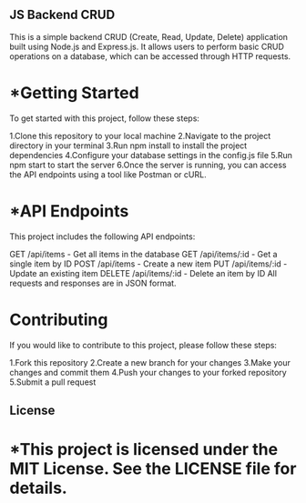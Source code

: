 ## JS Backend CRUD

This is a simple backend CRUD (Create, Read, Update, Delete) application built using Node.js and Express.js. It allows users to perform basic CRUD operations on a database, which can be accessed through HTTP requests.

# *Getting Started
To get started with this project, follow these steps:

1.Clone this repository to your local machine
2.Navigate to the project directory in your terminal
3.Run npm install to install the project dependencies
4.Configure your database settings in the config.js file
5.Run npm start to start the server
6.Once the server is running, you can access the API endpoints using a tool like Postman or cURL.

# *API Endpoints
This project includes the following API endpoints:

GET /api/items - Get all items in the database
GET /api/items/:id - Get a single item by ID
POST /api/items - Create a new item
PUT /api/items/:id - Update an existing item
DELETE /api/items/:id - Delete an item by ID
All requests and responses are in JSON format.

# Contributing
If you would like to contribute to this project, please follow these steps:

1.Fork this repository
2.Create a new branch for your changes
3.Make your changes and commit them
4.Push your changes to your forked repository
5.Submit a pull request

## License
# *This project is licensed under the MIT License. See the LICENSE file for details.

